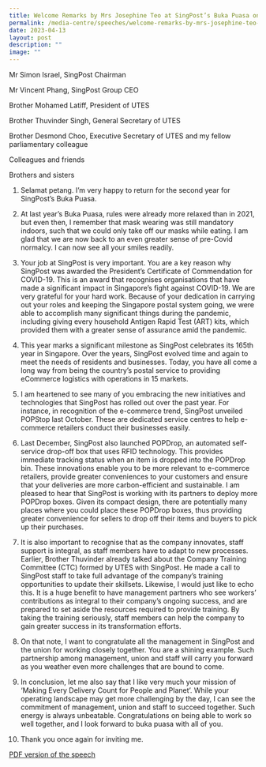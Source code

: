 ```yaml
---
title: Welcome Remarks by Mrs Josephine Teo at SingPost’s Buka Puasa on 13 Apr 2023
permalink: /media-centre/speeches/welcome-remarks-by-mrs-josephine-teo-at-singpost-buka-puasa-on-13-apr-2023/
date: 2023-04-13
layout: post
description: ""
image: ""
---
```

Mr Simon Israel, SingPost Chairman  
  
Mr Vincent Phang, SingPost Group CEO  
  
Brother Mohamed Latiff, President of UTES  
  
Brother Thuvinder Singh, General Secretary of UTES  
  
Brother Desmond Choo, Executive Secretary of UTES and my fellow parliamentary colleague  
  
Colleagues and friends  
  
Brothers and sisters  
  
1. Selamat petang. I’m very happy to return for the second year for SingPost’s Buka Puasa.  
  
2. At last year’s Buka Puasa, rules were already more relaxed than in 2021, but even then, I remember that mask wearing was still mandatory indoors, such that we could only take off our masks while eating. I am glad that we are now back to an even greater sense of pre-Covid normalcy. I can now see all your smiles readily.  
  
3. Your job at SingPost is very important. You are a key reason why SingPost was awarded the President’s Certificate of Commendation for COVID-19. This is an award that recognises organisations that have made a significant impact in Singapore’s fight against COVID-19. We are very grateful for your hard work. Because of your dedication in carrying out your roles and keeping the Singapore postal system going, we were able to accomplish many significant things during the pandemic, including giving every household Antigen Rapid Test (ART) kits, which provided them with a greater sense of assurance amid the pandemic.   
  
4. This year marks a significant milestone as SingPost celebrates its 165th year in Singapore. Over the years, SingPost evolved time and again to meet the needs of residents and businesses. Today, you have all come a long way from being the country’s postal service to providing eCommerce logistics with operations in 15 markets.  
  
5. I am heartened to see many of you embracing the new initiatives and technologies that SingPost has rolled out over the past year. For instance, in recognition of the e-commerce trend, SingPost unveiled POPStop last October. These are dedicated service centres to help e-commerce retailers conduct their businesses easily.   
  
6. Last December, SingPost also launched POPDrop, an automated self-service drop-off box that uses RFID technology. This provides immediate tracking status when an item is dropped into the POPDrop bin. These innovations enable you to be more relevant to e-commerce retailers, provide greater conveniences to your customers and ensure that your deliveries are more carbon-efficient and sustainable. I am pleased to hear that SingPost is working with its partners to deploy more POPDrop boxes. Given its compact design, there are potentially many places where you could place these POPDrop boxes, thus providing greater convenience for sellers to drop off their items and buyers to pick up their purchases.   
  
7. It is also important to recognise that as the company innovates, staff support is integral, as staff members have to adapt to new processes. Earlier, Brother Thuvinder already talked about the Company Training Committee (CTC) formed by UTES with SingPost. He made a call to SingPost staff to take full advantage of the company’s training opportunities to update their skillsets. Likewise, I would just like to echo this. It is a huge benefit to have management partners who see workers’ contributions as integral to their company’s ongoing success, and are prepared to set aside the resources required to provide training. By taking the training seriously, staff members can help the company to gain greater success in its transformation efforts.  
  
8. On that note, I want to congratulate all the management in SingPost and the union for working closely together. You are a shining example. Such partnership among management, union and staff will carry you forward as you weather even more challenges that are bound to come.   
  
9. In conclusion, let me also say that I like very much your mission of ‘Making Every Delivery Count for People and Planet’. While your operating landscape may get more challenging by the day, I can see the commitment of management, union and staff to succeed together. Such energy is always unbeatable. Congratulations on being able to work so well together, and I look forward to buka puasa with all of you.  
  
10. Thank you once again for inviting me.

[PDF version of the speech](/files/transcript%20of%20welcome%20remarks%20by%20minister%20josephine%20teo%20at%20singpost%20buka%20puasa%20(13%20apr)%20(1).pdf)